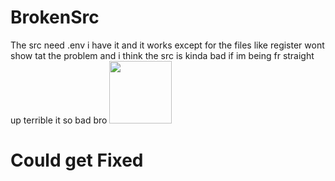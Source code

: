 # BrokenSrc
The src  need .env i have it and it works except for the files like register wont show tat the problem and i think the src is kinda bad if im being fr straight up terrible  it so bad bro
<img src="https://www.brickplanet.com/assets/images/bp-primary.png" width="100">
# Could get Fixed
